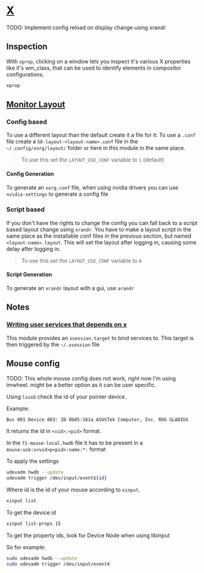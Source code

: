 # [X](https://wiki.archlinux.org/index.php/Xorg)

TODO: Implement config reload on display change using xrandr

## Inspection

With `xprop`, clicking on a window lets you inspect it's various X properties
like it's wm_class, that can be used to identify elements in compositor
configurations.

```sh
xprop
```

## [Monitor Layout](https://wiki.gentoo.org/wiki/Xorg/Multiple_monitors)

### Config based

To use a different layout than the default create it a file for it:
To use a `.conf` file create a `50-layout-<layout-name>.conf` file
in the `~/.config/xorg/layout/` folder or here in this module in the same
place.

> To use this set the `LAYOUT_USE_CONF` variable to `1` (default)

#### Config Generation

To generate an `xorg.conf` file, when using nvidia drivers you can use
`nvidia-settings` to generate a config file

### Script based

If you don't have the rights to change the config you can fall back to a
script based layout change using `xrandr`. You have to make a layout script
in the same place as the installable conf files in the previous section, but
named `<layout-name>.layout`.
This will set the layout after logging in, causing some delay after logging in.

> To use this set the `LAYOUT_USE_CONF` variable to `0`

#### Script Generation

To generate an `xrandr` layout with a gui, use `arandr`

## Notes

### [Writing user services that depends on x](https://superuser.com/questions/759759/writing-a-service-that-depends-on-xorg)

This module provides an `xsession.target` to bind services to.
This target is then triggered by the `~/.xsession` file

## Mouse config

TODO: This whole mouse config does not work, right now I'm using imwheel.
might be a better option as it can be user specific.

Using `lsusb` check the id of your pointer device.

Example:

```sh
Bus 001 Device 003: ID 0b05:181a ASUSTek Computer, Inc. ROG GLADIUS
```

It returns the id in `<vid>:<pid>` format.

In the `71-mouse-local.hwdb` file it has to be present in a `mouse:usb:v<vid>p<pid>:name:*:` format

To apply the settings

```sh
udevadm hwdb --update
udevadm trigger /dev/input/event${id}
```

Where id is the id of your mouse according to `xinput`.

```sh
xinput list
```

To get the device id

```sh
xinput list-props 15
```

To get the property ids, look for Device Node when using libinput

So for example:

```sh
sudo udevadm hwdb --update
sudo udevadm trigger /dev/input/event4
```
